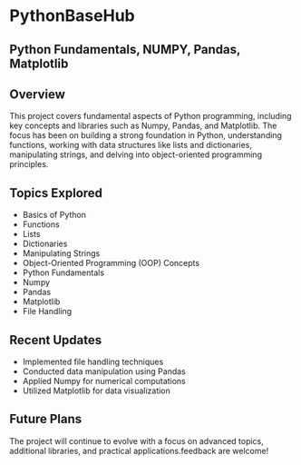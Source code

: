 # PythonBaseHub
## Python Fundamentals, NUMPY, Pandas, Matplotlib
## Overview

This project covers fundamental aspects of Python programming, including key concepts and libraries such as Numpy, Pandas, and Matplotlib. The focus has been on building a strong foundation in Python, understanding functions, working with data structures like lists and dictionaries, manipulating strings, and delving into object-oriented programming principles.

## Topics Explored

- Basics of Python
- Functions
- Lists
- Dictionaries
- Manipulating Strings
- Object-Oriented Programming (OOP) Concepts
- Python Fundamentals
- Numpy
- Pandas
- Matplotlib
- File Handling

## Recent Updates

- Implemented file handling techniques
- Conducted data manipulation using Pandas
- Applied Numpy for numerical computations
- Utilized Matplotlib for data visualization

## Future Plans

The project will continue to evolve with a focus on advanced topics, additional libraries, and practical applications.feedback are welcome!


